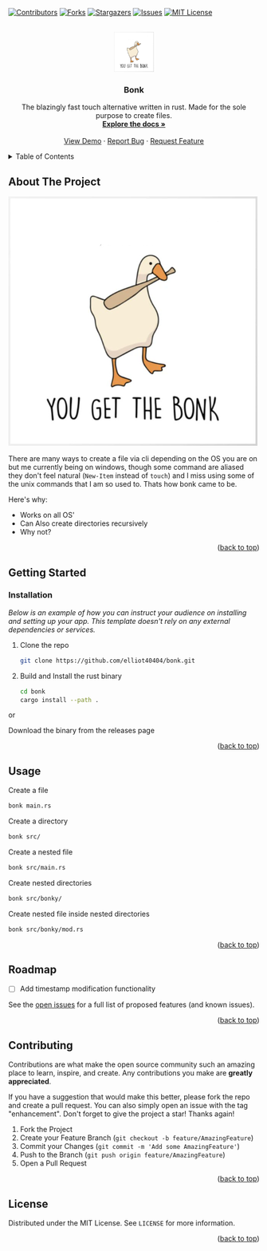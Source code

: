 <a name="readme-top"></a>

[![Contributors][contributors-shield]][contributors-url]
[![Forks][forks-shield]][forks-url]
[![Stargazers][stars-shield]][stars-url]
[![Issues][issues-shield]][issues-url]
[![MIT License][license-shield]][license-url]

<!-- PROJECT LOGO -->
<br />
<div align="center">
  <a href="https://github.com/elliot40404/bonk">
    <img src="bonk.png" alt="Logo" width="80" height="80">
  </a>

  <h3 align="center">Bonk</h3>

  <p align="center">
    The blazingly fast touch alternative written in rust. Made for the sole purpose to create files.
    <br />
    <a href="https://github.com/elliot40404/bonk"><strong>Explore the docs »</strong></a>
    <br />
    <br />
    <a href="https://github.com/elliot40404/bonk">View Demo</a>
    ·
    <a href="https://github.com/elliot40404/bonk/issues">Report Bug</a>
    ·
    <a href="https://github.com/elliot40404/bonk/issues">Request Feature</a>
  </p>
</div>

<!-- TABLE OF CONTENTS -->
<details>
  <summary>Table of Contents</summary>
  <ol>
    <li>
      <a href="#about-the-project">About The Project</a>
      <ul>
        <li><a href="#built-with">Built With</a></li>
      </ul>
    </li>
    <li>
      <a href="#getting-started">Getting Started</a>
      <ul>
        <li><a href="#prerequisites">Prerequisites</a></li>
        <li><a href="#installation">Installation</a></li>
      </ul>
    </li>
    <li><a href="#usage">Usage</a></li>
    <li><a href="#roadmap">Roadmap</a></li>
    <li><a href="#contributing">Contributing</a></li>
    <li><a href="#license">License</a></li>
    <li><a href="#contact">Contact</a></li>
  </ol>
</details>

<!-- ABOUT THE PROJECT -->

## About The Project

[![Product Name Screen Shot][product-screenshot]](https://example.com)

There are many ways to create a file via cli depending on the OS you are on but me currently being on windows, though some command are aliased they don't feel natural (`New-Item` instead of `touch`) and I miss using some of the unix commands that I am so used to. Thats how bonk came to be.

Here's why:

-   Works on all OS'
-   Can Also create directories recursively
-   Why not?

<p align="right">(<a href="#readme-top">back to top</a>)</p>

<!-- GETTING STARTED -->

## Getting Started

### Installation

_Below is an example of how you can instruct your audience on installing and setting up your app. This template doesn't rely on any external dependencies or services._

1. Clone the repo
    ```sh
    git clone https://github.com/elliot40404/bonk.git
    ```
1. Build and Install the rust binary
    ```sh
    cd bonk
    cargo install --path .
    ```

or 

Download the binary from the releases page

<p align="right">(<a href="#readme-top">back to top</a>)</p>

<!-- USAGE EXAMPLES -->

## Usage

Create a file

```bash
bonk main.rs
```

Create a directory

```bash
bonk src/
```

Create a nested file

```bash
bonk src/main.rs
```

Create nested directories

```bash
bonk src/bonky/
```

Create nested file inside nested directories

```bash
bonk src/bonky/mod.rs
```

<p align="right">(<a href="#readme-top">back to top</a>)</p>

<!-- ROADMAP -->

## Roadmap

-   [ ] Add timestamp modification functionality

See the [open issues](https://github.com/othneildrew/Best-README-Template/issues) for a full list of proposed features (and known issues).

<p align="right">(<a href="#readme-top">back to top</a>)</p>

<!-- CONTRIBUTING -->

## Contributing

Contributions are what make the open source community such an amazing place to learn, inspire, and create. Any contributions you make are **greatly appreciated**.

If you have a suggestion that would make this better, please fork the repo and create a pull request. You can also simply open an issue with the tag "enhancement".
Don't forget to give the project a star! Thanks again!

1. Fork the Project
2. Create your Feature Branch (`git checkout -b feature/AmazingFeature`)
3. Commit your Changes (`git commit -m 'Add some AmazingFeature'`)
4. Push to the Branch (`git push origin feature/AmazingFeature`)
5. Open a Pull Request

<p align="right">(<a href="#readme-top">back to top</a>)</p>

<!-- LICENSE -->

## License

Distributed under the MIT License. See `LICENSE` for more information.

<p align="right">(<a href="#readme-top">back to top</a>)</p>

[contributors-shield]: https://img.shields.io/github/contributors/elliot40404/bonk.svg?style=for-the-badge
[contributors-url]: https://github.com/elliot40404/bonk/graphs/contributors
[forks-shield]: https://img.shields.io/github/forks/elliot40404/bonk.svg?style=for-the-badge
[forks-url]: https://github.com/elliot40404/bonk/network/members
[stars-shield]: https://img.shields.io/github/stars/elliot40404/bonk.svg?style=for-the-badge
[stars-url]: https://github.com/elliot40404/bonk/stargazers
[issues-shield]: https://img.shields.io/github/issues/elliot40404/bonk.svg?style=for-the-badge
[issues-url]: https://github.com/elliot40404/bonk/issues
[license-shield]: https://img.shields.io/github/license/elliot40404/bonk.svg?style=for-the-badge
[license-url]: https://github.com/elliot40404/bonk/blob/master/LICENSE
[product-screenshot]: bonk.png